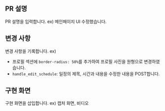 ## PR 설명
PR 설명을 입력합니다.
ex) 메인페이지 UI 수정했습니다.

## 변경 사항
변경 사항을 기록합니다.
ex)
- 프로필 섹션에 `border-radius: 50%`를 추가하여 프로필 사진을 원형으로 변경하였습니다.
- `handle_edit_schedule`: 일정의 제목, 시간과 내용을 수정한 내용을 POST합니다.


## 구현 화면
구현 화면을 삽입합니다. ex) 캡처 화면, 비디오
